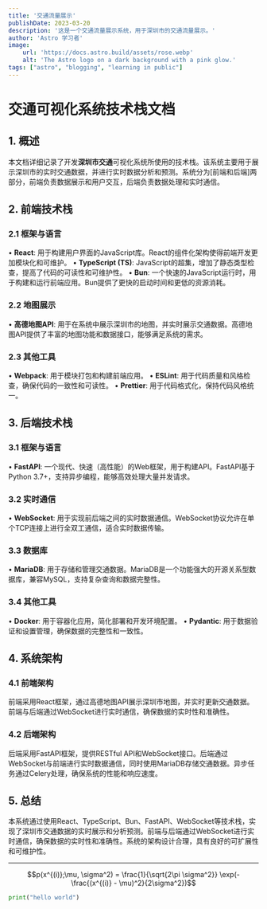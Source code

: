 ```yaml
---
title: '交通流量展示'
publishDate: 2023-03-20
description: '这是一个交通流量展示系统，用于深圳市的交通流量展示。'
author: 'Astro 学习者'
image:
    url: 'https://docs.astro.build/assets/rose.webp'
    alt: 'The Astro logo on a dark background with a pink glow.'
tags: ["astro", "blogging", "learning in public"]
---
```





# 交通可视化系统技术栈文档

## 1. 概述

本文档详细记录了开发**深圳市交通**可视化系统所使用的技术栈。该系统主要用于展示深圳市的实时交通数据，并进行实时数据分析和预测。系统分为[前端和后端]两部分，前端负责数据展示和用户交互，后端负责数据处理和实时通信。

## 2. 前端技术栈

### 2.1 框架与语言
• **React**: 用于构建用户界面的JavaScript库。React的组件化架构使得前端开发更加模块化和可维护。
• **TypeScript (TS)**: JavaScript的超集，增加了静态类型检查，提高了代码的可读性和可维护性。
• **Bun**: 一个快速的JavaScript运行时，用于构建和运行前端应用。Bun提供了更快的启动时间和更低的资源消耗。

### 2.2 地图展示
• **高德地图API**: 用于在系统中展示深圳市的地图，并实时展示交通数据。高德地图API提供了丰富的地图功能和数据接口，能够满足系统的需求。

### 2.3 其他工具
• **Webpack**: 用于模块打包和构建前端应用。
• **ESLint**: 用于代码质量和风格检查，确保代码的一致性和可读性。
• **Prettier**: 用于代码格式化，保持代码风格统一。

## 3. 后端技术栈

### 3.1 框架与语言
• **FastAPI**: 一个现代、快速（高性能）的Web框架，用于构建API。FastAPI基于Python 3.7+，支持异步编程，能够高效处理大量并发请求。

### 3.2 实时通信
• **WebSocket**: 用于实现前后端之间的实时数据通信。WebSocket协议允许在单个TCP连接上进行全双工通信，适合实时数据传输。

### 3.3 数据库
• **MariaDB**: 用于存储和管理交通数据。MariaDB是一个功能强大的开源关系型数据库，兼容MySQL，支持复杂查询和数据完整性。

### 3.4 其他工具
• **Docker**: 用于容器化应用，简化部署和开发环境配置。
• **Pydantic**: 用于数据验证和设置管理，确保数据的完整性和一致性。

## 4. 系统架构

### 4.1 前端架构
前端采用React框架，通过高德地图API展示深圳市地图，并实时更新交通数据。前端与后端通过WebSocket进行实时通信，确保数据的实时性和准确性。

### 4.2 后端架构
后端采用FastAPI框架，提供RESTful API和WebSocket接口。后端通过WebSocket与前端进行实时数据通信，同时使用MariaDB存储交通数据。异步任务通过Celery处理，确保系统的性能和响应速度。

## 5. 总结

本系统通过使用React、TypeScript、Bun、FastAPI、WebSocket等技术栈，实现了深圳市交通数据的实时展示和分析预测。前端与后端通过WebSocket进行实时通信，确保数据的实时性和准确性。系统的架构设计合理，具有良好的可扩展性和可维护性。

---


$$p(x^{(i)};\mu, \sigma^2) = \frac{1}{\sqrt{2\pi \sigma^2}} \exp(-\frac{(x^{(i)} - \mu)^2}{2\sigma^2})$$

```python
print("hello world")
```